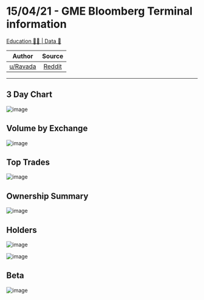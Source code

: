 15/04/21 - GME Bloomberg Terminal information
=============================================

[Education 👨‍🏫 | Data 🔢](https://www.reddit.com/r/Superstonk/search?q=flair_name%3A%22Education%20%F0%9F%91%A8%E2%80%8D%F0%9F%8F%AB%20%7C%20Data%20%F0%9F%94%A2%22&restrict_sr=1)

| Author       | Source       | 
| :-------------: |:-------------:|
|  [u/Ravada](https://www.reddit.com/user/Ravada/) | [Reddit](https://www.reddit.com/r/Superstonk/comments/mrnte4/150421_gme_bloomberg_terminal_information/) | 

---
## 3 Day Chart
![image](https://user-images.githubusercontent.com/82035192/119136740-09b38300-ba0e-11eb-9a32-721f3b25bda4.png)


## Volume by Exchange
![image](https://user-images.githubusercontent.com/82035192/119136755-0ddfa080-ba0e-11eb-8a7e-416dee103d37.png)


## Top Trades
![image](https://user-images.githubusercontent.com/82035192/119136776-10da9100-ba0e-11eb-9726-907740d46277.png)


## Ownership Summary
![image](https://user-images.githubusercontent.com/82035192/119136782-13d58180-ba0e-11eb-9c96-c7a609c4c6d4.png)


## Holders
![image](https://user-images.githubusercontent.com/82035192/119136796-16d07200-ba0e-11eb-8689-551d5314e98b.png)

![image](https://user-images.githubusercontent.com/82035192/119136809-19cb6280-ba0e-11eb-81f1-06113d609439.png)


## Beta 
![image](https://user-images.githubusercontent.com/82035192/119136827-1cc65300-ba0e-11eb-88b2-587f08050479.png)


